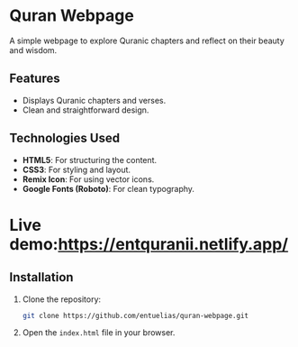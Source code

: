 # Quran Webpage

A simple webpage to explore Quranic chapters and reflect on their beauty and wisdom.

## Features

- Displays Quranic chapters and verses.
- Clean and straightforward design.

## Technologies Used

- **HTML5**: For structuring the content.
- **CSS3**: For styling and layout.
- **Remix Icon**: For using vector icons.
- **Google Fonts (Roboto)**: For clean typography.

# Live demo:https://entquranii.netlify.app/


## Installation

1. Clone the repository:

   ```bash
   git clone https://github.com/entuelias/quran-webpage.git
   ```

2. Open the `index.html` file in your browser.

